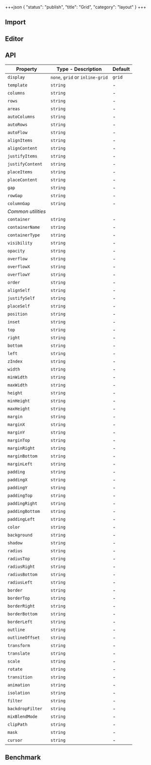 +++json
{
  "status": "publish",
  "title": "Grid",
  "category": "layout"
}
+++

## Import

<app-component-import componentName="grid"></app-component-import>

## Editor

<content-ui-post-grid block="editor"></content-ui-post-grid>

## API

| Property           | Type - Description              | Default |
| ------------------ | ------------------------------- | ------- |
| `display`          | `none`, `grid` or `inline-grid` | `grid`  |
| `template`         | `string`                        | -       |
| `columns`          | `string`                        | -       |
| `rows`             | `string`                        | -       |
| `areas`            | `string`                        | -       |
| `autoColumns`      | `string`                        | -       |
| `autoRows`         | `string`                        | -       |
| `autoFlow`         | `string`                        | -       |
| `alignItems`       | `string`                        | -       |
| `alignContent`     | `string`                        | -       |
| `justifyItems`     | `string`                        | -       |
| `justifyContent`   | `string`                        | -       |
| `placeItems`       | `string`                        | -       |
| `placeContent`     | `string`                        | -       |
| `gap`              | `string`                        | -       |
| `rowGap`           | `string`                        | -       |
| `columnGap`        | `string`                        | -       |
| _Common utilities_ |
| `container`        | `string`                        | -       |
| `containerName`    | `string`                        | -       |
| `containerType`    | `string`                        | -       |
| `visibility`       | `string`                        | -       |
| `opacity`          | `string`                        | -       |
| `overflow`         | `string`                        | -       |
| `overflowX`        | `string`                        | -       |
| `overflowY`        | `string`                        | -       |
| `order`            | `string`                        | -       |
| `alignSelf`        | `string`                        | -       |
| `justifySelf`      | `string`                        | -       |
| `placeSelf`        | `string`                        | -       |
| `position`         | `string`                        | -       |
| `inset`            | `string`                        | -       |
| `top`              | `string`                        | -       |
| `right`            | `string`                        | -       |
| `bottom`           | `string`                        | -       |
| `left`             | `string`                        | -       |
| `zIndex`           | `string`                        | -       |
| `width`            | `string`                        | -       |
| `minWidth`         | `string`                        | -       |
| `maxWidth`         | `string`                        | -       |
| `height`           | `string`                        | -       |
| `minHeight`        | `string`                        | -       |
| `maxHeight`        | `string`                        | -       |
| `margin`           | `string`                        | -       |
| `marginX`          | `string`                        | -       |
| `marginY`          | `string`                        | -       |
| `marginTop`        | `string`                        | -       |
| `marginRight`      | `string`                        | -       |
| `marginBottom`     | `string`                        | -       |
| `marginLeft`       | `string`                        | -       |
| `padding`          | `string`                        | -       |
| `paddingX`         | `string`                        | -       |
| `paddingY`         | `string`                        | -       |
| `paddingTop`       | `string`                        | -       |
| `paddingRight`     | `string`                        | -       |
| `paddingBottom`    | `string`                        | -       |
| `paddingLeft`      | `string`                        | -       |
| `color`            | `string`                        | -       |
| `background`       | `string`                        | -       |
| `shadow`           | `string`                        | -       |
| `radius`           | `string`                        | -       |
| `radiusTop`        | `string`                        | -       |
| `radiusRight`      | `string`                        | -       |
| `radiusBottom`     | `string`                        | -       |
| `radiusLeft`       | `string`                        | -       |
| `border`           | `string`                        | -       |
| `borderTop`        | `string`                        | -       |
| `borderRight`      | `string`                        | -       |
| `borderBottom`     | `string`                        | -       |
| `borderLeft`       | `string`                        | -       |
| `outline`          | `string`                        | -       |
| `outlineOffset`    | `string`                        | -       |
| `transform`        | `string`                        | -       |
| `translate`        | `string`                        | -       |
| `scale`            | `string`                        | -       |
| `rotate`           | `string`                        | -       |
| `transition`       | `string`                        | -       |
| `animation`        | `string`                        | -       |
| `isolation`        | `string`                        | -       |
| `filter`           | `string`                        | -       |
| `backdropFilter`   | `string`                        | -       |
| `mixBlendMode`     | `string`                        | -       |
| `clipPath`         | `string`                        | -       |
| `mask`             | `string`                        | -       |
| `cursor`           | `string`                        | -       |

## Benchmark

<app-component-benchmark reportId="ui-grid"></app-component-benchmark>
